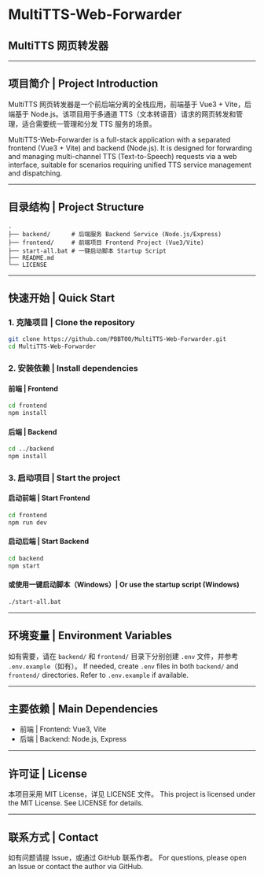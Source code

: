 # MultiTTS-Web-Forwarder

## MultiTTS 网页转发器

---

## 项目简介 | Project Introduction
MultiTTS 网页转发器是一个前后端分离的全栈应用，前端基于 Vue3 + Vite，后端基于 Node.js。该项目用于多通道 TTS（文本转语音）请求的网页转发和管理，适合需要统一管理和分发 TTS 服务的场景。

MultiTTS-Web-Forwarder is a full-stack application with a separated frontend (Vue3 + Vite) and backend (Node.js). It is designed for forwarding and managing multi-channel TTS (Text-to-Speech) requests via a web interface, suitable for scenarios requiring unified TTS service management and dispatching.

---

## 目录结构 | Project Structure
```
.
├── backend/      # 后端服务 Backend Service (Node.js/Express)
├── frontend/     # 前端项目 Frontend Project (Vue3/Vite)
├── start-all.bat # 一键启动脚本 Startup Script
├── README.md
└── LICENSE
```

---

## 快速开始 | Quick Start

### 1. 克隆项目 | Clone the repository
```bash
git clone https://github.com/PBBT00/MultiTTS-Web-Forwarder.git
cd MultiTTS-Web-Forwarder
```

### 2. 安装依赖 | Install dependencies

#### 前端 | Frontend
```bash
cd frontend
npm install
```

#### 后端 | Backend
```bash
cd ../backend
npm install
```

### 3. 启动项目 | Start the project

#### 启动前端 | Start Frontend
```bash
cd frontend
npm run dev
```

#### 启动后端 | Start Backend
```bash
cd backend
npm start
```

#### 或使用一键启动脚本（Windows）| Or use the startup script (Windows)
```bash
./start-all.bat
```

---

## 环境变量 | Environment Variables
如有需要，请在 `backend/` 和 `frontend/` 目录下分别创建 `.env` 文件，并参考 `.env.example`（如有）。
If needed, create `.env` files in both `backend/` and `frontend/` directories. Refer to `.env.example` if available.

---

## 主要依赖 | Main Dependencies
- 前端 | Frontend: Vue3, Vite
- 后端 | Backend: Node.js, Express

---

## 许可证 | License
本项目采用 MIT License，详见 LICENSE 文件。
This project is licensed under the MIT License. See LICENSE for details.

---

## 联系方式 | Contact
如有问题请提 Issue，或通过 GitHub 联系作者。
For questions, please open an Issue or contact the author via GitHub. 
